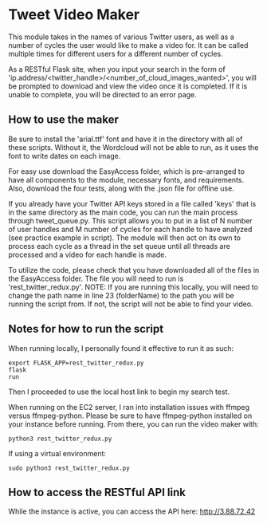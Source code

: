 # Tweet Video Maker

This module takes in the names of various Twitter users, as well as a number of cycles the user would like to make a video for. It can be called multiple times for different users for a different number of cycles.

As a RESTful Flask site, when you input your search in the form of 'ip.address/<twitter_handle>/<number_of_cloud_images_wanted>', you will be prompted to download and view the video once it is completed. If it is unable to complete, you will be directed to an error page.

## How to use the maker

Be sure to install the 'arial.ttf' font and have it in the directory with all of these scripts. Without it, the Wordcloud will not be able to run, as it uses the font to write dates on each image.

For easy use download the EasyAccess folder, which is pre-arranged to have all components to the module, necessary fonts, and requirements. Also, download the four tests, along with the .json file for offline use.

If you already have your Twitter API keys stored in a file called 'keys' that is in the same directory as the main code, you can run the main process through tweet_queue.py. This script allows you to put in a list of N number of user handles and M number of cycles for each handle to have analyzed (see practice example in script). The module will then act on its own to process each cycle as a thread in the set queue until all threads are processed and a video for each handle is made.

To utilize the code, please check that you have downloaded all of the files in the EasyAccess folder. The file you will need to run is 'rest_twitter_redux.py'. NOTE: If you are running this locally, you will need to change the path name in line 23 (folderName) to the path you will be running the script from. If not, the script will not be able to find your video.

## Notes for how to run the script

When running locally, I personally found it effective to run it as such:

<code>export FLASK_APP=rest_twitter_redux.py </code><br>
<code>flask run</code>

Then I proceeded to use the local host link to begin my search test.

When running on the EC2 server, I ran into installation issues with ffmpeg versus ffmpeg-python. Please be sure to have ffmpeg-python installed on your instance before running. From there, you can run the video maker with:

<code>python3 rest_twitter_redux.py</code>

If using a virtual environment:

<code>sudo python3 rest_twitter_redux.py</code>

## How to access the RESTful API link

While the instance is active, you can access the API here: http://3.88.72.42
